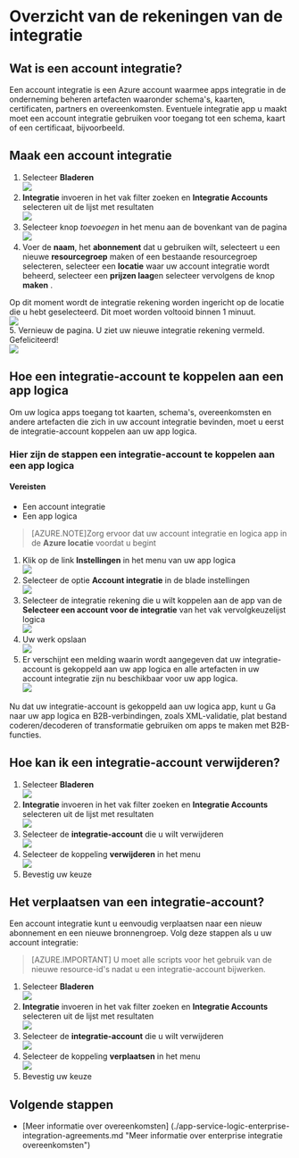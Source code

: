 <properties 
    pageTitle="Overzicht van de rekeningen van de integratie en de Enterprise Integration Pack | Microsoft Azure App Service | Microsoft Azure" 
    description="Lees alle informatie over de integratie van accounts, Enterprise Integration Pack en logica apps" 
    services="logic-apps" 
    documentationCenter=".net,nodejs,java"
    authors="msftman" 
    manager="erikre" 
    editor="cgronlun"/>

<tags 
    ms.service="logic-apps" 
    ms.workload="integration" 
    ms.tgt_pltfrm="na" 
    ms.devlang="na" 
    ms.topic="article" 
    ms.date="07/08/2016" 
    ms.author="deonhe"/>

# <a name="overview-of-integration-accounts"></a>Overzicht van de rekeningen van de integratie

## <a name="what-is-an-integration-account"></a>Wat is een account integratie?
Een account integratie is een Azure account waarmee apps integratie in de onderneming beheren artefacten waaronder schema's, kaarten, certificaten, partners en overeenkomsten. Eventuele integratie app u maakt moet een account integratie gebruiken voor toegang tot een schema, kaart of een certificaat, bijvoorbeeld.

## <a name="create-an-integration-account"></a>Maak een account integratie 
1. Selecteer **Bladeren**   
![](./media/app-service-logic-enterprise-integration-accounts/account-1.png)  
2. **Integratie** invoeren in het vak filter zoeken en **Integratie Accounts** selecteren uit de lijst met resultaten     
 ![](./media/app-service-logic-enterprise-integration-accounts/account-2.png)  
3. Selecteer knop *toevoegen* in het menu aan de bovenkant van de pagina      
![](./media/app-service-logic-enterprise-integration-accounts/account-3.png)  
4. Voer de **naam**, het **abonnement** dat u gebruiken wilt, selecteert u een nieuwe **resourcegroep** maken of een bestaande resourcegroep selecteren, selecteer een **locatie** waar uw account integratie wordt beheerd, selecteer een **prijzen laag**en selecteer vervolgens de knop **maken** .   

  Op dit moment wordt de integratie rekening worden ingericht op de locatie die u hebt geselecteerd. Dit moet worden voltooid binnen 1 minuut.    
![](./media/app-service-logic-enterprise-integration-accounts/account-4.png)  
5. Vernieuw de pagina. U ziet uw nieuwe integratie rekening vermeld. Gefeliciteerd!  
![](./media/app-service-logic-enterprise-integration-accounts/account-5.png) 

## <a name="how-to-link-an-integration-account-to-a-logic-app"></a>Hoe een integratie-account te koppelen aan een app logica
Om uw logica apps toegang tot kaarten, schema's, overeenkomsten en andere artefacten die zich in uw account integratie bevinden, moet u eerst de integratie-account koppelen aan uw app logica.

### <a name="here-are-the-steps-to-link-an-integration-account-to-a-logic-app"></a>Hier zijn de stappen een integratie-account te koppelen aan een app logica 

#### <a name="prerequisites"></a>Vereisten
- Een account integratie
- Een app logica

>[AZURE.NOTE]Zorg ervoor dat uw account integratie en logica app in de **Azure locatie** voordat u begint

1. Klik op de link **Instellingen** in het menu van uw app logica  
![](./media/app-service-logic-enterprise-integration-accounts/linkaccount-1.png)   
2. Selecteer de optie **Account integratie** in de blade instellingen  
![](./media/app-service-logic-enterprise-integration-accounts/linkaccount-2.png)   
3. Selecteer de integratie rekening die u wilt koppelen aan de app van de **Selecteer een account voor de integratie** van het vak vervolgkeuzelijst logica  
![](./media/app-service-logic-enterprise-integration-accounts/linkaccount-3.png)   
4. Uw werk opslaan  
![](./media/app-service-logic-enterprise-integration-accounts/linkaccount-4.png)   
5. Er verschijnt een melding waarin wordt aangegeven dat uw integratie-account is gekoppeld aan uw app logica en alle artefacten in uw account integratie zijn nu beschikbaar voor uw app logica.  
![](./media/app-service-logic-enterprise-integration-accounts/linkaccount-5.png)   

Nu dat uw integratie-account is gekoppeld aan uw logica app, kunt u Ga naar uw app logica en B2B-verbindingen, zoals XML-validatie, plat bestand coderen/decoderen of transformatie gebruiken om apps te maken met B2B-functies.  
    
## <a name="how-to-delete-an-integration-account"></a>Hoe kan ik een integratie-account verwijderen?
1. Selecteer **Bladeren**  
![](./media/app-service-logic-enterprise-integration-overview/overview-1.png)    
2. **Integratie** invoeren in het vak filter zoeken en **Integratie Accounts** selecteren uit de lijst met resultaten     
 ![](./media/app-service-logic-enterprise-integration-overview/overview-2.png)  
3. Selecteer de **integratie-account** die u wilt verwijderen  
![](./media/app-service-logic-enterprise-integration-overview/overview-3.png)  
4. Selecteer de koppeling **verwijderen** in het menu   
![](./media/app-service-logic-enterprise-integration-accounts/delete.png)  
5. Bevestig uw keuze    

## <a name="how-to-move-an-integration-account"></a>Het verplaatsen van een integratie-account?
Een account integratie kunt u eenvoudig verplaatsen naar een nieuw abonnement en een nieuwe bronnengroep. Volg deze stappen als u uw account integratie:

>[AZURE.IMPORTANT] U moet alle scripts voor het gebruik van de nieuwe resource-id's nadat u een integratie-account bijwerken.

1. Selecteer **Bladeren**  
![](./media/app-service-logic-enterprise-integration-overview/overview-1.png)    
2. **Integratie** invoeren in het vak filter zoeken en **Integratie Accounts** selecteren uit de lijst met resultaten     
 ![](./media/app-service-logic-enterprise-integration-overview/overview-2.png)  
3. Selecteer de **integratie-account** die u wilt verwijderen  
![](./media/app-service-logic-enterprise-integration-overview/overview-3.png)  
4. Selecteer de koppeling **verplaatsen** in het menu   
![](./media/app-service-logic-enterprise-integration-accounts/move.png)  
5. Bevestig uw keuze    

## <a name="next-steps"></a>Volgende stappen
- [Meer informatie over overeenkomsten] (./app-service-logic-enterprise-integration-agreements.md "Meer informatie over enterprise integratie overeenkomsten")  


 